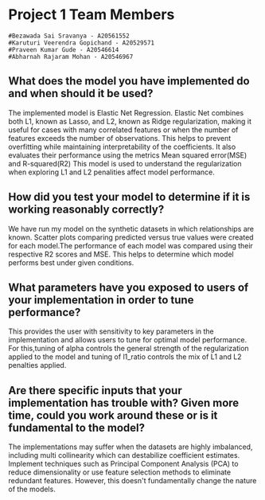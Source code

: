 # Project 1 Team Members
    #Bezawada Sai Sravanya - A20561552
    #Karuturi Veerendra Gopichand - A20529571
    #Praveen Kumar Gude - A20546614
    #Abharnah Rajaram Mohan - A20546967


## What does the model you have implemented do and when should it be used?

The implemented model is Elastic Net Regression. Elastic Net combines both L1, known as Lasso, and L2, known as Ridge regularization, making it useful for cases with many correlated features or when the number of features exceeds the number of observations. This helps to prevent overfitting while maintaining interpretability of the coefficients. It also evaluates their performance using the metrics Mean squared error(MSE) and R-squared(R2)
This model is used to understand the regularization when exploring L1 and L2 penalities affect model performance.

## How did you test your model to determine if it is working reasonably correctly?

We have run my model on the synthetic datasets in which relationships are known. Scatter plots comparing predicted versus true values were created for each model.The performance of each model was compared using their respective R2 scores and MSE. This helps to determine which model performs best under given conditions.

## What parameters have you exposed to users of your implementation in order to tune performance?

This provides the user with sensitivity to key parameters in the implementation and allows users to tune for optimal model performance. For this,tuning of alpha controls the general strength of the regularization applied to the model and tuning of l1_ratio controls the mix of L1 and L2 penalties applied.

## Are there specific inputs that your implementation has trouble with? Given more time, could you work around these or is it fundamental to the model?

The implementations may suffer when the datasets are highly imbalanced, including multi collinearity which can destabilize coefficient estimates.
Implement techniques such as Principal Component Analysis (PCA) to reduce dimensionality or use feature selection methods to eliminate redundant features. However, this doesn't fundamentally change the nature of the models.

